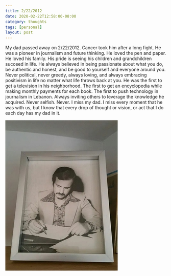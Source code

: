 ```yaml
---
title: 2/22/2012
date: 2020-02-22T12:58:00-08:00
category: thoughts 
tags: [personal]
layout: post
---
```


My dad passed away on 2/22/2012. Cancer took him after a long fight. He was a pioneer in journalism and future thinking. He loved the pen and paper. He loved his family. His pride is seeing his children and grandchildren succeed in life. He always believed in being passionate about what you do, be authentic and honest, and be good to yourself and everyone around you. Never political, never greedy, always loving, and always embracing positivism in life no matter what life throws back at you. He was the first to get a television in his neighborhood. The first to get an encyclopedia while making monthly payments for each book. The first to push technology in journalism in Lebanon. Always inviting others to leverage the knowledge he acquired. Never selfish. Never. I miss my dad. I miss every moment that he was with us, but I know that every drop of thought or vision, or act that I do each day has my dad in it.

![Adnan Hoteit](/assets/images/events/img_0009.jpg)
